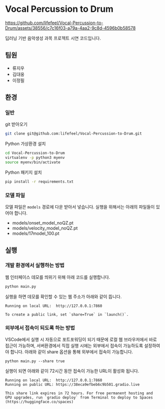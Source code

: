 # Vocal Percussion to Drum


https://github.com/lifefeel/Vocal-Percussion-to-Drum/assets/38556/c7c16f03-a79a-4aa2-9c8d-4596b0b58578


딥러닝 기반 음악생성 과목 프로젝트 시연 코드입니다.

## 팀원

- 류지우
- 김대웅
- 이정필

## 환경

### 일반

git 받아오기

```bash
git clone git@github.com:lifefeel/Vocal-Percussion-to-Drum.git
```

Python 가상환경 설치

```bash
cd Vocal-Percussion-to-Drum
virtualenv -p python3 myenv
source myenv/bin/activate
```

Python 패키지 설치

```bash
pip install -r requirements.txt
```

### 모델 파일

모델 파일은 `models` 경로에 다운 받아서 넣습니다. 실행을 위해서는 아래의 파일들이 있어야 합니다.

- models/onset_model_noQZ.pt
- models/velocity_model_noQZ.pt
- models/17model_100.pt



## 실행

### 개발 환경에서 실행하는 방법

웹 인터페이스 데모를 띄위기 위해 아래 코드를 실행합니다.

```bash
python main.py
```

실행을 하면 데모를 확인할 수 있는 웹 주소가 아래와 같이 뜹니다. 

```
Running on local URL:  http://127.0.0.1:7860

To create a public link, set `share=True` in `launch()`.
```

### 외부에서 접속이 되도록 하는 방법

VSCode에서 실행 시 자동으로 포트포워딩이 되기 때문에 로컬 웹 브라우저에서 바로 접근이 가능하며, 서버환경에서 직접 실행 시에는 외부에서 접속이 가능하도록 설정하여야 합니다. 아래와 같이 share 옵션을 통해 외부에서 접속이 가능합니다.

```
python main.py --share true
```

 실행이 되면 아래와 같이 72시간 동안 접속이 가능한 URL이 활성화 됩니다. 

```
Running on local URL:  http://127.0.0.1:7860
Running on public URL: https://38eca9efbeb6c9b501.gradio.live

This share link expires in 72 hours. For free permanent hosting and GPU upgrades, run `gradio deploy` from Terminal to deploy to Spaces (https://huggingface.co/spaces)
```
